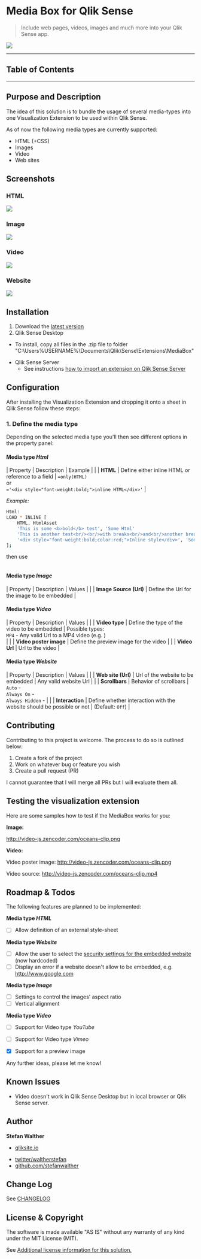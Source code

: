 # Media Box for Qlik Sense

> Include web pages, videos, images and much more into your Qlik Sense app.

![](http://serve.mod.biz/branch/)

***

## Table of Contents

<!-- toc -->

***

## Purpose and Description

The idea of this solution is to bundle the usage of several media-types into one Visualization Extension to be used within Qlik Sense.

As of now the following media types are currently supported:

* HTML (+CSS)
* Images
* Video
* Web sites

## Screenshots

### HTML

![](https://raw.githubusercontent.com/stefanwalther/qsMediaBox/master/docs/images/qsMediaBox_Html.png)

### Image

![](https://raw.githubusercontent.com/stefanwalther/qsMediaBox/master/docs/images/qsMediaBox_Image.png)

### Video

![](https://raw.githubusercontent.com/stefanwalther/qsMediaBox/master/docs/images/qsMediaBox_Video_MP4.png)

### Website

![](https://raw.githubusercontent.com/stefanwalther/qsMediaBox/master/docs/images/qsMediaBox_WebSite.png)

## Installation

1. Download the [latest version](https://github.com/stefanwalther/qsMediaBox/raw/master/build/MediaBox_latest.zip)
2. Qlik Sense Desktop
  - To install, copy all files in the .zip file to folder "C:\Users%USERNAME%\Documents\Qlik\Sense\Extensions\MediaBox"
* Qlik Sense Server
  - See instructions [how to import an extension on Qlik Sense Server](http://help.qlik.com/sense/en-US/online/#../Subsystems/Qlik_Management_Console_help/Content/QMC_Resources_Extensions_AddingExtensions.htm?Highlight=extension)

## Configuration

After installing the Visualization Extension and dropping it onto a sheet in Qlik Sense follow these steps:

### 1. Define the media type

Depending on the selected media type you'll then see different options in the property panel:

#### Media type _Html_

| Property | Description | Example | 
|  | **HTML**
 | Define either inline HTML or reference to a field | `=only(HTML)`<br/>or<br/>`='<div style="font-weight:bold;">inline HTML</div>'` |

_Example:_

```bash
Html:
LOAD * INLINE [
    HTML, HtmlAsset
    'This is some <b>bold</b> test', 'Some Html'
    'This is another test<br/><br/>with breaks<br/>and<br/>another break', 'Some Html with breaks'
    '<div style="font-weight:bold;color:red;">Inline style</div>', 'Some Html with inline style'
];
```

then use

```=only(HTML)
```
#### Media type _Image_

| Property | Description | Values | 
|  | **Image Source (Url)**
 | Define the Url for the image to be embedded |

#### Media type _Video_

| Property | Description | Values | 
|  | **Video type**
 | Define the type of the video to be embedded | Possible types:<br/>`MP4` - Any valid Url to a MP4 video (e.g. )<br/> |
|  | **Video poster image**
 | Define the preview image for the video |
|  | **Video Url**
 | Url to the video |

#### Media type _Website_

| Property | Description | Values | 
|  | **Web site (Url)**
 | Url of the website to be embedded | Any valid website Url |
|  | **Scrollbars**
 | Behavior of scrollbars | `Auto` - <br/>`Always On` - <br/>`Always Hidden` - |
|  | **Interaction**
 | Define whether interaction with the website should be possible or not | (Default: `Off`) |

## Contributing

Contributing to this project is welcome. The process to do so is outlined below:

1. Create a fork of the project
2. Work on whatever bug or feature you wish
3. Create a pull request (PR)

I cannot guarantee that I will merge all PRs but I will evaluate them all.

## Testing the visualization extension

Here are some samples how to test if the MediaBox works for you:

**Image:**

http://video-js.zencoder.com/oceans-clip.png

**Video:**

Video poster image: http://video-js.zencoder.com/oceans-clip.png

Video source: http://video-js.zencoder.com/oceans-clip.mp4

## Roadmap & Todos

The following features are planned to be implemented:

**Media type _HTML_**

* [ ] Allow definition of an external style-sheet

**Media type _Website_**

* [ ] Allow the user to select the [security settings for the embedded website](http://www.w3schools.com/tags/att_iframe_sandbox.asp) (now hardcoded)
* [ ] Display an error if a website doesn't allow to be embedded, e.g. http://www.google.com

**Media type _Image_**

* [ ] Settings to control the images' aspect ratio
* [ ] Vertical alignment

**Media type _Video_**

* [ ] Support for Video type _YouTube_

* [ ] Support for Video type _Vimeo_

* [X] Support for a preview image

Any further ideas, please let me know!

## Known Issues

* Video doesn't work in Qlik Sense Desktop but in local browser or Qlik Sense server.

## Author

**Stefan Walther**

+ [qliksite.io](http://qliksite.io)
* [twitter/waltherstefan](http://twitter.com/waltherstefan)
* [github.com/stefanwalther](http://github.com/stefanwalther)

## Change Log

See [CHANGELOG](CHANGELOG.yml)

## License & Copyright

The software is made available "AS IS" without any warranty of any kind under the MIT License (MIT).

See [Additional license information for this solution.](LICENSE.md)